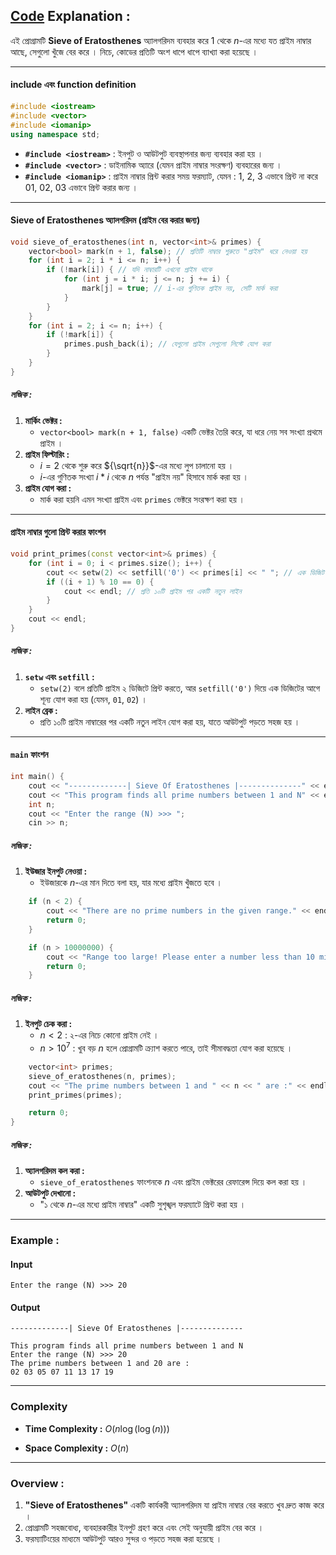## [Code](https://github.com/rudra-404/DSA/blob/main/Prime/Sieve%20of%20Eratosthenes/sieve_of_eratosthenes.cpp) Explanation :

এই প্রোগ্রামটি **Sieve of Eratosthenes** অ্যালগরিদম ব্যবহার করে ${1}$ থেকে ${n}$-এর মধ্যে যত প্রাইম নাম্বার আছে, সেগুলো খুঁজে বের করে । নিচে, কোডের প্রতিটি অংশ ধাপে ধাপে ব্যাখ্যা করা হয়েছে ।

---

#### **include এবং function definition**
```cpp
#include <iostream>
#include <vector>
#include <iomanip>
using namespace std;
```
- **`#include <iostream>`** : ইনপুট ও আউটপুট ব্যবস্থাপনার জন্য ব্যবহার করা হয় ।
- **`#include <vector>`** : ডাইনামিক অ্যারে (যেমন প্রাইম নাম্বার সংরক্ষণ) ব্যবহারের জন্য ।
- **`#include <iomanip>`** : প্রাইম নাম্বার প্রিন্ট করার সময় ফরম্যাট, যেমন : 1, 2, 3 এভাবে প্রিন্ট না করে 01, 02, 03 এভাবে প্রিন্ট করার জন্য ।

---

#### **Sieve of Eratosthenes অ্যালগরিদম (প্রাইম বের করার জন্য)**

```cpp
void sieve_of_eratosthenes(int n, vector<int>& primes) {
    vector<bool> mark(n + 1, false); // প্রতিটি নাম্বার শুরুতে "প্রাইম" ধরে নেওয়া হয়
    for (int i = 2; i * i <= n; i++) { 
        if (!mark[i]) { // যদি নাম্বারটি এখনো প্রাইম থাকে
            for (int j = i * i; j <= n; j += i) { 
                mark[j] = true; // i-এর গুণিতক প্রাইম নয়, সেটি মার্ক করা
            }
        }
    }
    for (int i = 2; i <= n; i++) {
        if (!mark[i]) { 
            primes.push_back(i); // যেগুলো প্রাইম সেগুলো লিস্টে যোগ করা
        }
    }
}
```

##### **লজিক :**
1. **মার্কিং ভেক্টর :** 
   - `vector<bool> mark(n + 1, false)` একটি ভেক্টর তৈরি করে, যা ধরে নেয় সব সংখ্যা প্রথমে প্রাইম ।
2. **প্রাইম ফিল্টারিং :** 
   - ${i = 2}$ থেকে শুরু করে ${\sqrt{n}}$-এর মধ্যে লুপ চালানো হয় ।
   - ${i}$-এর গুণিতক সংখ্যা ${i*i}$ থেকে ${n}$ পর্যন্ত "প্রাইম নয়" হিসাবে মার্ক করা হয় ।
3. **প্রাইম যোগ করা :** 
   - মার্ক করা হয়নি এমন সংখ্যা প্রাইম এবং `primes` ভেক্টরে সংরক্ষণ করা হয় ।

---

#### **প্রাইম নাম্বার গুলো প্রিন্ট করার ফাংশন**
```cpp
void print_primes(const vector<int>& primes) {
    for (int i = 0; i < primes.size(); i++) {
        cout << setw(2) << setfill('0') << primes[i] << " "; // এক ডিজিট হলে ০ যোগ করে
        if ((i + 1) % 10 == 0) { 
            cout << endl; // প্রতি ১০টি প্রাইম পর একটি নতুন লাইন
        }
    }
    cout << endl;
}
```

##### **লজিক :**
1. **`setw` এবং `setfill` :**
   - `setw(2)` বলে প্রতিটি প্রাইম ২ ডিজিটে প্রিন্ট করতে, আর `setfill('0')` দিয়ে এক ডিজিটের আগে শূন্য যোগ করা হয় (যেমন, `01`, `02`) ।
2. **লাইন ব্রেক :** 
   - প্রতি ১০টি প্রাইম নাম্বারের পর একটি নতুন লাইন যোগ করা হয়, যাতে আউটপুট পড়তে সহজ হয় ।

---

#### **`main` ফাংশন**
```cpp
int main() {
    cout << "-------------| Sieve Of Eratosthenes |--------------" << endl << endl;
    cout << "This program finds all prime numbers between 1 and N" << endl;
    int n;
    cout << "Enter the range (N) >>> ";
    cin >> n;
```

##### **লজিক :**
1. **ইউজার ইনপুট নেওয়া :**
   - ইউজারকে ${n}$-এর মান দিতে বলা হয়, যার মধ্যে প্রাইম খুঁজতে হবে ।

```cpp
    if (n < 2) {
        cout << "There are no prime numbers in the given range." << endl;
        return 0;
    }

    if (n > 10000000) {
        cout << "Range too large! Please enter a number less than 10 million." << endl;
        return 0;
    }
```

##### **লজিক :**
1. **ইনপুট চেক করা :**
   - ${n < 2}$ : ২-এর নিচে কোনো প্রাইম নেই ।
   - ${n > 10^7}$ : খুব বড় ${n}$ হলে প্রোগ্রামটি ক্র্যাশ করতে পারে, তাই সীমাবদ্ধতা যোগ করা হয়েছে ।

```cpp
    vector<int> primes;
    sieve_of_eratosthenes(n, primes);
    cout << "The prime numbers between 1 and " << n << " are :" << endl;
    print_primes(primes);

    return 0;
}
```

##### **লজিক :**
1. **অ্যালগরিদম কল করা :**
   - `sieve_of_eratosthenes` ফাংশনকে ${n}$ এবং প্রাইম ভেক্টরের রেফারেন্স দিয়ে কল করা হয় ।
2. **আউটপুট দেখানো :**
   - "১ থেকে ${n}$-এর মধ্যে প্রাইম নাম্বার" একটি সুশৃঙ্খল ফরম্যাটে প্রিন্ট করা হয় ।

---

### **Example :**
#### Input
```
Enter the range (N) >>> 20
```

#### Output
```
-------------| Sieve Of Eratosthenes |--------------

This program finds all prime numbers between 1 and N
Enter the range (N) >>> 20
The prime numbers between 1 and 20 are :
02 03 05 07 11 13 17 19 
```

---

### **Complexity**

- **Time Complexity :** ${O(n \log(\log(n)))}$

- **Space Complexity :** ${O(n)}$

---

### **Overview :**
1. **"Sieve of Eratosthenes"** একটি কার্যকরী অ্যালগরিদম যা প্রাইম নাম্বার বের করতে খুব দ্রুত কাজ করে ।
2. প্রোগ্রামটি সহজবোধ্য, ব্যবহারকারীর ইনপুট গ্রহণ করে এবং সেই অনুযায়ী প্রাইম বের করে ।
3. ফরম্যাটিংয়ের মাধ্যমে আউটপুট আরও সুন্দর ও পড়তে সহজ করা হয়েছে ।